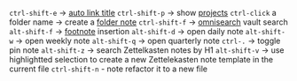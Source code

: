 `ctrl-shift-e` -> [auto link title](obsidian://show-plugin?id=obsidian-auto-link-title)
`ctrl-shift-p` -> show [projects](obsidian://show-plugin?id=obsidian-projects)
`ctrl-click` a folder name -> create a [folder note](obsidian://show-plugin?id=folder-note-plugin)
`ctrl-shift-f` -> [omnisearch](obsidian://show-plugin?id=omnisearch) vault search
`alt-shift-f` -> [footnote](obsidian://show-plugin?id=obsidian-footnotes) insertion
`alt-shift-d` -> open daily note
`alt-shift-w` -> open weekly note
`alt-shift-q` -> open quarterly note
`ctrl-.` -> toggle pin note
`alt-shift-z` -> search Zettelkasten notes by H1
`alt-shift-v` -> use highlightted selection to create a new Zettelekasten note template in the current file
	`ctrl-shift-n`	- note refactor it to a new file
